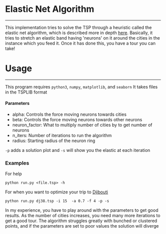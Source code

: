 # Elastic Net Algorithm
---
This implementation tries to solve the TSP through a heuristic called the 
elastic net algorithm, which is described more in depth [here](http://www.iro.umontreal.ca/~dift6751/paper_potvin_nn_tsp.pdf). Basically, it tries to stretch an elastic band having 'neurons' on it around the cities in the instance which you feed it. Once it has done this, you have a tour you can take! 

# Usage
---
This program requires `python3`, `numpy`, `matplotlib`, and `seaborn`
It takes files in the TSPLIB format
#### Parameters
+ alpha: Controls the force moving neurons towards cities
+ beta: Controls the force moving neurons towards other neurons
+ neuron_factor: What to multiply number of cities by to get number of neurons
+ n_iters: Number of iterations to run the algorithm
+ radius: Starting radius of the neuron ring 

`-p` adds a solution plot and `-s` will show you the elastic at each iteration

### Examples
For help
```
python run.py <file.tsp> -h 
```
For when you want to optimize your trip to [Djibouti](https://en.wikipedia.org/wiki/Djibouti)
```
python run.py dj38.tsp -i 15  -a 0.7 -f 4 -p -s
```

In my experience, you have to play around with the parameters to get good results. As the number of cities increases, you need many more iterations to get a good tour. The algorithm struggles greatly with bunched or clustered points, and if the parameters are set to poor values the solution will diverge
